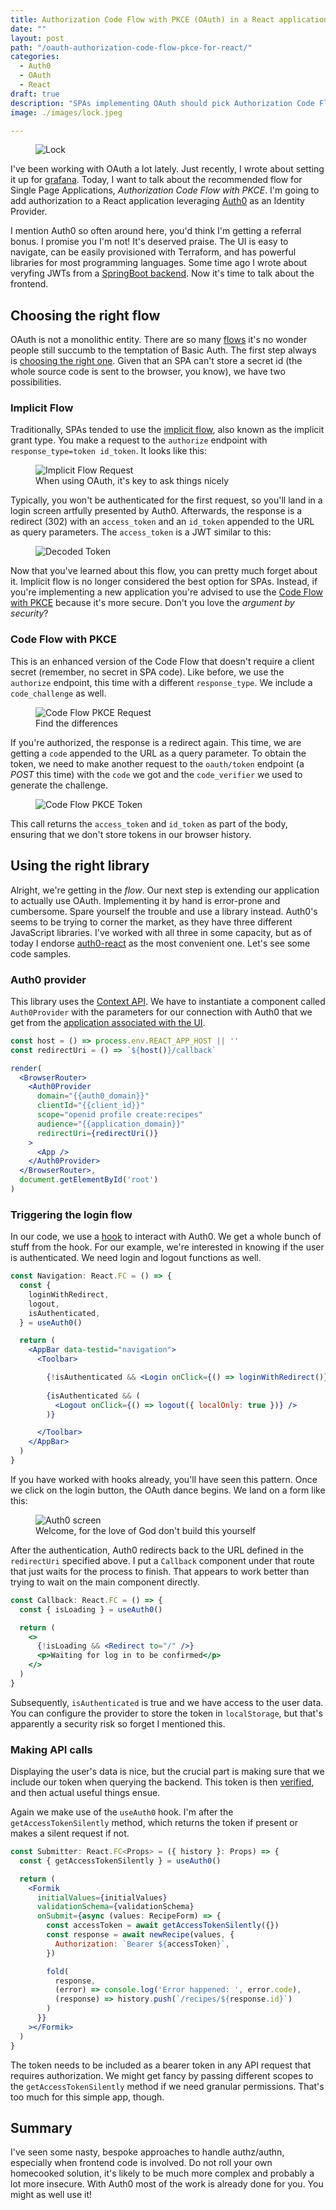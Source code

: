 ```yaml
---
title: Authorization Code Flow with PKCE (OAuth) in a React application
date: ""
layout: post
path: "/oauth-authorization-code-flow-pkce-for-react/"
categories:
  - Auth0
  - OAuth
  - React
draft: true
description: "SPAs implementing OAuth should pick Authorization Code Flow with PKCE for maximum security. Let's implement it in React with help of Auth0"
image: ./images/lock.jpeg

---
```


<figure class="figure figure--left">
  <img src="./images/lock.jpeg" alt="Lock" />
</figure>

I've been working with OAuth a lot lately. Just recently, I wrote about setting it up for [grafana](../setting-up-oauth-for-grafana-with-auth0/). Today, I want to talk about the recommended flow for Single Page Applications, _Authorization Code Flow with PKCE_. I'm going to add authorization to a React application leveraging [Auth0](https://auth0.com/) as an Identity Provider.

I mention Auth0 so often around here, you'd think I'm getting a referral bonus. I promise you I'm not! It's deserved praise. The UI is easy to navigate, can be easily provisioned with Terraform, and has powerful libraries for most programming languages. Some time ago I wrote about veryfing JWTs from a [SpringBoot backend](../authorize-spring-backend-with-jwt-in-kotlin/). Now it's time to talk about the frontend.

## Choosing the right flow

OAuth is not a monolithic entity. There are so many [flows](https://nordicapis.com/8-types-of-oauth-flows-and-powers/) it's no wonder people still succumb to the temptation of Basic Auth. The first step always is [choosing the right one](https://auth0.com/docs/authorization/which-oauth-2-0-flow-should-i-use). Given that an SPA can't store a secret id (the whole source code is sent to the browser, you know), we have two possibilities.

### Implicit Flow

Traditionally, SPAs tended to use the [implicit flow](https://developer.okta.com/blog/2018/05/24/what-is-the-oauth2-implicit-grant-type), also known as the implicit grant type. You make a request to the `authorize` endpoint with `response_type=token id_token`. It looks like this:

<figure class="figure">
  <img src="./images/implicit-flow-request.png" alt="Implicit Flow Request" />
  <figcaption class="figure__caption">
  When using OAuth, it's key to ask things nicely
  </figcaption>
</figure>

Typically, you won't be authenticated for the first request, so you'll land in a login screen artfully presented by Auth0. Afterwards, the response is a redirect (302) with an `access_token` and an `id_token` appended to the URL as query parameters. The `access_token` is a JWT similar to this:

<figure class="figure">
  <img src="./images/decoded-token.png" alt="Decoded Token" />
</figure>

Now that you've learned about this flow, you can pretty much forget about it. Implicit flow is no longer considered the best option for SPAs. Instead, if you're implementing a new application you're advised to use the [Code Flow with PKCE](https://auth0.com/docs/flows/authorization-code-flow-with-proof-key-for-code-exchange-pkce) because it's more secure. Don't you love the _argument by security_?

### Code Flow with PKCE

This is an enhanced version of the Code Flow that doesn't require a client secret (remember, no secret in SPA code). Like before, we use the `authorize` endpoint, this time with a different `response_type`. We include a `code_challenge` as well.

<figure class="figure">
  <img src="./images/code-flow-pkce-request.png" alt="Code Flow PKCE Request" />
  <figcaption class="figure__caption">
  Find the differences
  </figcaption>
</figure>

If you're authorized, the response is a redirect again. This time, we are getting a `code` appended to the URL as a query parameter. To obtain the token, we need to make another request to the `oauth/token` endpoint (a _POST_ this time) with the `code` we got and the `code_verifier` we used to generate the challenge.

<figure class="figure">
  <img src="./images/code-flow-pkce-token.png" alt="Code Flow PKCE Token" />
</figure>

This call returns the `access_token` and `id_token` as part of the body, ensuring that we don't store tokens in our browser history.

## Using the right library

Alright, we're getting in the _flow_. Our next step is extending our application to actually use OAuth. Implementing it by hand is error-prone and cumbersome. Spare yourself the trouble and use a library instead. Auth0's seems to be trying to corner the market, as they have three different JavaScript libraries. I've worked with all three in some capacity, but as of today I endorse [auth0-react](https://github.com/auth0/auth0-react) as the most convenient one. Let's see some code samples.

### Auth0 provider

This library uses the [Context API](https://reactjs.org/docs/context.html). We have to instantiate a component called `Auth0Provider` with the parameters for our connection with Auth0 that we get from the [application associated with the UI](https://auth0.com/docs/applications).

```jsx
const host = () => process.env.REACT_APP_HOST || ''
const redirectUri = () => `${host()}/callback`

render(
  <BrowserRouter>
    <Auth0Provider
      domain="{{auth0_domain}}"
      clientId="{{client_id}}"
      scope="openid profile create:recipes"
      audience="{{application_domain}}"
      redirectUri={redirectUri()}
    >
      <App />
    </Auth0Provider>
  </BrowserRouter>,
  document.getElementById('root')
)
```

### Triggering the login flow

In our code, we use a [hook](https://reactjs.org/docs/hooks-intro.html) to interact with Auth0. We get a whole bunch of stuff from the hook. For our example, we're interested in knowing if the user is authenticated. We need login and logout functions as well.

```jsx
const Navigation: React.FC = () => {
  const {
    loginWithRedirect,
    logout,
    isAuthenticated,
  } = useAuth0()

  return (
    <AppBar data-testid="navigation">
      <Toolbar>

        {!isAuthenticated && <Login onClick={() => loginWithRedirect()} />}
        
        {isAuthenticated && (
          <Logout onClick={() => logout({ localOnly: true })} />
        )}

      </Toolbar>
    </AppBar>
  )
}
```

If you have worked with hooks already, you'll have seen this pattern. Once we click on the login button, the OAuth dance begins. We land on a form like this:

<figure class="figure">
  <img src="./images/auth0-screen.png" alt="Auth0 screen" />
  <figcaption class="figure__caption">
  Welcome, for the love of God don't build this yourself
  </figcaption>
</figure>

After the authentication, Auth0 redirects back to the URL defined in the `redirectUri` specified above. I put a `Callback` component under that route that just waits for the process to finish. That appears to work better than trying to wait on the main component directly. 

```jsx
const Callback: React.FC = () => {
  const { isLoading } = useAuth0()

  return (
    <>
      {!isLoading && <Redirect to="/" />}
      <p>Waiting for log in to be confirmed</p>
    </>
  )
}
```

Subsequently, `isAuthenticated` is true and we have access to the user data. You can configure the provider to store the token in `localStorage`, but that's apparently a security risk so forget I mentioned this. 

### Making API calls

Displaying the user's data is nice, but the crucial part is making sure that we include our token when querying the backend. This token is then [verified](../authorize-spring-backend-with-jwt-in-kotlin/), and then actual useful things ensue.

Again we make use of the `useAuth0` hook. I'm after the `getAccessTokenSilently` method, which returns the token if present or makes a silent request if not. 

```jsx
const Submitter: React.FC<Props> = ({ history }: Props) => {
  const { getAccessTokenSilently } = useAuth0()

  return (
    <Formik
      initialValues={initialValues}
      validationSchema={validationSchema}
      onSubmit={async (values: RecipeForm) => {
        const accessToken = await getAccessTokenSilently({})
        const response = await newRecipe(values, {
          Authorization: `Bearer ${accessToken}`,
        })

        fold(
          response,
          (error) => console.log('Error happened: ', error.code),
          (response) => history.push(`/recipes/${response.id}`)
        )
      }}
    ></Formik>
  )
}
```

The token needs to be included as a bearer token in any API request that requires authorization. We might get fancy by passing different scopes to the `getAccessTokenSilently` method if we need granular permissions. That's too much for this simple app, though.

## Summary

I've seen some nasty, bespoke approaches to handle authz/authn, especially when frontend code is involved. Do not roll your own homecooked solution, it's likely to be much more complex and probably a lot more insecure. With Auth0 most of the work is already done for you. You might as well use it!

